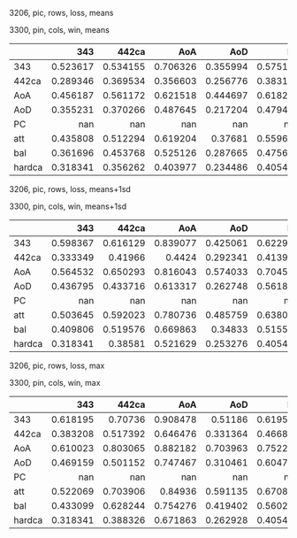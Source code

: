 3206, pic, rows, loss, means

3300, pin, cols, win, means

|        |        343 |      442ca |        AoA |        AoD |         PC |        att |        bal |     hardca |
|:-------|-----------:|-----------:|-----------:|-----------:|-----------:|-----------:|-----------:|-----------:|
| 343    |   0.523617 |   0.534155 |   0.706326 |   0.355994 |   0.575106 |   0.69336  |   0.517705 |   0.466084 |
| 442ca  |   0.289346 |   0.369534 |   0.356603 |   0.256776 |   0.383104 |   0.523727 |   0.375114 |   0.32663  |
| AoA    |   0.456187 |   0.561172 |   0.621518 |   0.444697 |   0.618223 |   0.542201 |   0.333386 |   0.516721 |
| AoD    |   0.355231 |   0.370266 |   0.487645 |   0.217204 |   0.479474 |   0.568807 |   0.45662  |   0.32448  |
| PC     | nan        | nan        | nan        | nan        | nan        | nan        | nan        | nan        |
| att    |   0.435808 |   0.512294 |   0.619204 |   0.37681  |   0.559673 |   0.548201 |   0.351634 |   0.456557 |
| bal    |   0.361696 |   0.453768 |   0.525126 |   0.287665 |   0.475612 |   0.518401 |   0.319785 |   0.398168 |
| hardca |   0.318341 |   0.356262 |   0.403977 |   0.234486 |   0.405409 |   0.615437 |   0.576757 |   0.30237  |

3206, pic, rows, loss, means+1sd

3300, pin, cols, win, means+1sd

|        |        343 |      442ca |        AoA |        AoD |         PC |        att |        bal |     hardca |
|:-------|-----------:|-----------:|-----------:|-----------:|-----------:|-----------:|-----------:|-----------:|
| 343    |   0.598367 |   0.616129 |   0.839077 |   0.425061 |   0.622911 |   0.775332 |   0.627386 |   0.557926 |
| 442ca  |   0.333349 |   0.41966  |   0.4424   |   0.292341 |   0.413902 |   0.58891  |   0.44617  |   0.38613  |
| AoA    |   0.564532 |   0.650293 |   0.816043 |   0.574033 |   0.704558 |   0.625603 |   0.40849  |   0.613986 |
| AoD    |   0.436795 |   0.433716 |   0.613317 |   0.262748 |   0.561884 |   0.705589 |   0.631319 |   0.388701 |
| PC     | nan        | nan        | nan        | nan        | nan        | nan        | nan        | nan        |
| att    |   0.503645 |   0.592023 |   0.780736 |   0.485759 |   0.638075 |   0.617087 |   0.423177 |   0.541965 |
| bal    |   0.409806 |   0.519576 |   0.669863 |   0.34833  |   0.515592 |   0.576019 |   0.373988 |   0.473738 |
| hardca |   0.318341 |   0.38581  |   0.521629 |   0.253276 |   0.405409 |   0.615437 |   0.576757 |   0.354118 |

3206, pic, rows, loss, max

3300, pin, cols, win, max

|        |        343 |      442ca |        AoA |        AoD |         PC |        att |        bal |     hardca |
|:-------|-----------:|-----------:|-----------:|-----------:|-----------:|-----------:|-----------:|-----------:|
| 343    |   0.618195 |   0.70736  |   0.908478 |   0.51186  |   0.619507 |   0.791846 |   0.660154 |   0.644458 |
| 442ca  |   0.383208 |   0.517392 |   0.646476 |   0.331364 |   0.466815 |   0.671737 |   0.532644 |   0.4469   |
| AoA    |   0.610023 |   0.803065 |   0.882182 |   0.703963 |   0.752201 |   0.645621 |   0.421747 |   0.733072 |
| AoD    |   0.469159 |   0.501152 |   0.747467 |   0.310461 |   0.604742 |   0.725344 |   0.661706 |   0.457957 |
| PC     | nan        | nan        | nan        | nan        | nan        | nan        | nan        | nan        |
| att    |   0.522069 |   0.703906 |   0.84936  |   0.591135 |   0.670859 |   0.662152 |   0.471738 |   0.636319 |
| bal    |   0.433099 |   0.628244 |   0.754276 |   0.419402 |   0.560273 |   0.590892 |   0.39433  |   0.589252 |
| hardca |   0.318341 |   0.388326 |   0.671863 |   0.262928 |   0.405409 |   0.615437 |   0.576757 |   0.360462 |

